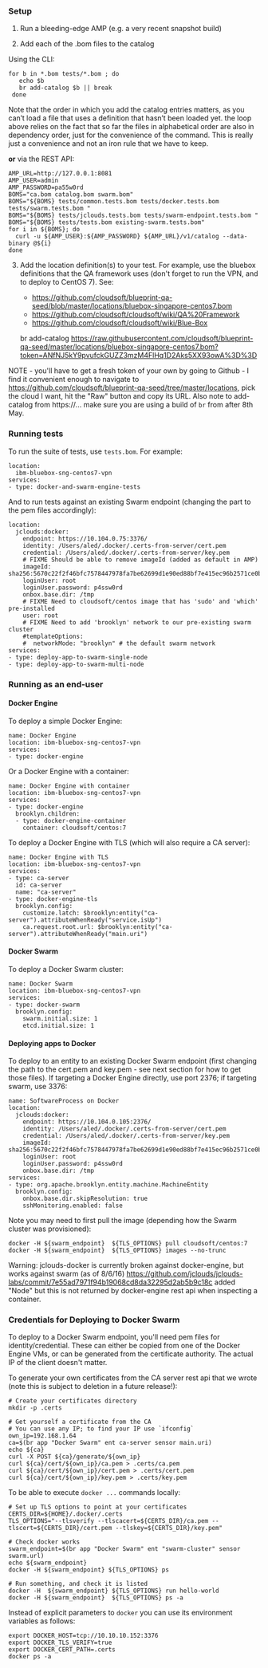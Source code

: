 ### Setup

1. Run a bleeding-edge AMP (e.g. a very recent snapshot build)

2. Add each of the .bom files to the catalog 

Using the CLI:

    for b in *.bom tests/*.bom ; do 
       echo $b
       br add-catalog $b || break
     done

Note that the order in which you add the catalog entries matters, as you can’t load a file that uses a definition
that hasn’t been loaded yet.  the loop above relies on the fact that so far the files in alphabetical order are also
in dependency order, just for the convenience of the command. This is really just a convenience and
not an iron rule that we have to keep.  
 
**or** via the REST API:

    AMP_URL=http://127.0.0.1:8081
    AMP_USER=admin
    AMP_PASSWORD=pa55w0rd
    BOMS="ca.bom catalog.bom swarm.bom"
    BOMS="${BOMS} tests/common.tests.bom tests/docker.tests.bom tests/swarm.tests.bom "
    BOMS="${BOMS} tests/jclouds.tests.bom tests/swarm-endpoint.tests.bom "
    BOMS="${BOMS} tests/tests.bom existing-swarm.tests.bom"
    for i in ${BOMS}; do
      curl -u ${AMP_USER}:${AMP_PASSWORD} ${AMP_URL}/v1/catalog --data-binary @${i}
    done


3. Add the location definition(s) to your test. For example, use the bluebox definitions
   that the QA framework uses (don't forget to run the VPN, and to deploy to CentOS 7).
   See:
   
   - https://github.com/cloudsoft/blueprint-qa-seed/blob/master/locations/bluebox-singapore-centos7.bom
   - https://github.com/cloudsoft/cloudsoft/wiki/QA%20Framework
   - https://github.com/cloudsoft/cloudsoft/wiki/Blue-Box

    br add-catalog https://raw.githubusercontent.com/cloudsoft/blueprint-qa-seed/master/locations/bluebox-singapore-centos7.bom?token=ANfNJ5kY9pvufckGUZZ3mzM4FlHq1D2Aks5XX93owA%3D%3D

NOTE - you'll have to get a fresh token of your own by going to Github - I find it convenient enough to 
navigate to https://github.com/cloudsoft/blueprint-qa-seed/tree/master/locations, pick the cloud I want, hit the
"Raw" button and copy its URL.  Also note to add-catalog from https://... make sure you are using a build of `br` from 
after 8th May.


### Running tests

To run the suite of tests, use `tests.bom`. For example:

    location:
      ibm-bluebox-sng-centos7-vpn
    services:
    - type: docker-and-swarm-engine-tests

And to run tests against an existing Swarm endpoint (changing the part to the pem files accordingly):

    location:
      jclouds:docker:
        endpoint: https://10.104.0.75:3376/
        identity: /Users/aled/.docker/.certs-from-server/cert.pem
        credential: /Users/aled/.docker/.certs-from-server/key.pem
        # FIXME Should be able to remove imageId (added as default in AMP)
        imageId: sha256:5670c22f2f46bfc7578447978fa7be62699d1e90ed88bf7e415ec96b2571ce0b
        loginUser: root
        loginUser.password: p4ssw0rd
        onbox.base.dir: /tmp
        # FIXME Need to cloudsoft/centos image that has 'sudo' and 'which' pre-installed
        user: root
        # FIXME Need to add 'brooklyn' network to our pre-existing swarm cluster
        #templateOptions:
        #  networkMode: "brooklyn" # the default swarm network
    services:
    - type: deploy-app-to-swarm-single-node
    - type: deploy-app-to-swarm-multi-node
    

### Running as an end-user

#### Docker Engine

To deploy a simple Docker Engine:

    name: Docker Engine
    location: ibm-bluebox-sng-centos7-vpn
    services:
    - type: docker-engine

Or a Docker Engine with a container:

    name: Docker Engine with container
    location: ibm-bluebox-sng-centos7-vpn
    services:
    - type: docker-engine
      brooklyn.children:
      - type: docker-engine-container
        container: cloudsoft/centos:7


To deploy a Docker Engine with TLS (which will also require a CA server):

    name: Docker Engine with TLS
    location: ibm-bluebox-sng-centos7-vpn
    services:
    - type: ca-server
      id: ca-server
      name: "ca-server"
    - type: docker-engine-tls
      brooklyn.config:
        customize.latch: $brooklyn:entity("ca-server").attributeWhenReady("service.isUp")
        ca.request.root.url: $brooklyn:entity("ca-server").attributeWhenReady("main.uri")


#### Docker Swarm

To deploy a Docker Swarm cluster:

    name: Docker Swarm
    location: ibm-bluebox-sng-centos7-vpn
    services:
    - type: docker-swarm
      brooklyn.config:
        swarm.initial.size: 1
        etcd.initial.size: 1


#### Deploying apps to Docker

To deploy to an entity to an existing Docker Swarm endpoint (first changing the path to the
cert.pem and key.pem - see next section for how to get those files). If targeting a Docker 
Engine directly, use port 2376; if targeting swarm, use 3376:

    name: SoftwareProcess on Docker
    location:
      jclouds:docker:
        endpoint: https://10.104.0.105:2376/
        identity: /Users/aled/.docker/.certs-from-server/cert.pem
        credential: /Users/aled/.docker/.certs-from-server/key.pem
        imageId: sha256:5670c22f2f46bfc7578447978fa7be62699d1e90ed88bf7e415ec96b2571ce0b
        loginUser: root
        loginUser.password: p4ssw0rd
        onbox.base.dir: /tmp
    services:
    - type: org.apache.brooklyn.entity.machine.MachineEntity
      brooklyn.config:
        onbox.base.dir.skipResolution: true
        sshMonitoring.enabled: false

Note you may need to first pull the image (depending how the Swarm cluster was provisioned):

    docker -H ${swarm_endpoint}  ${TLS_OPTIONS} pull cloudsoft/centos:7
    docker -H ${swarm_endpoint}  ${TLS_OPTIONS} images --no-trunc

Warning: jclouds-docker is currently broken against docker-engine, but works against swarm (as of 8/6/16)
https://github.com/jclouds/jclouds-labs/commit/7e55ad7971f94b19068cd8da32295d2ab5b9c18c
added "Node" but this is not returned by docker-engine rest api when inspecting a container.


### Credentials for Deploying to Docker Swarm

To deploy to a Docker Swarm endpoint, you'll need pem files for identity/credential. These can
either be copied from one of the Docker Engine VMs, or can be generated from the certificate 
authority. The actual IP of the client doesn't matter. 

To generate your own certificates from the CA server rest api that we wrote (note this is subject
to deletion in a future release!):

    # Create your certificates directory
    mkdir -p .certs

    # Get yourself a certificate from the CA
    # You can use any IP; to find your IP use `ifconfig`
    own_ip=192.168.1.64
    ca=$(br app "Docker Swarm" ent ca-server sensor main.uri)
    echo ${ca}
    curl -X POST ${ca}/generate/${own_ip}
    curl ${ca}/cert/${own_ip}/ca.pem > .certs/ca.pem
    curl ${ca}/cert/${own_ip}/cert.pem > .certs/cert.pem
    curl ${ca}/cert/${own_ip}/key.pem > .certs/key.pem

To be able to execute `docker ...` commands locally:

    # Set up TLS options to point at your certificates
    CERTS_DIR=${HOME}/.docker/.certs
    TLS_OPTIONS="--tlsverify --tlscacert=${CERTS_DIR}/ca.pem --tlscert=${CERTS_DIR}/cert.pem --tlskey=${CERTS_DIR}/key.pem"

    # Check docker works
    swarm_endpoint=$(br app "Docker Swarm" ent "swarm-cluster" sensor swarm.url)
    echo ${swarm_endpoint}
    docker -H ${swarm_endpoint} ${TLS_OPTIONS} ps

    # Run something, and check it is listed
    docker -H  ${swarm_endpoint} ${TLS_OPTIONS} run hello-world
    docker -H ${swarm_endpoint}  ${TLS_OPTIONS} ps -a

Instead of explicit parameters to `docker` you can use its environment variables as follows:

    export DOCKER_HOST=tcp://10.10.10.152:3376
    export DOCKER_TLS_VERIFY=true
    export DOCKER_CERT_PATH=.certs
    docker ps -a
